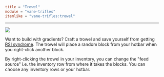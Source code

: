 ```toml
title = "Trowel"
module = "vane-trifles"
itemlike = "vane-trifles:trowel"
```
---
![](assets/gifs/trowel.gif)

Want to build with gradients? Craft a trowel and save yourself from getting [RSI syndrome](https://en.wikipedia.org/wiki/Repetitive_strain_injury).
The trowel will place a random block from your hotbar when you right-click another block.

By right-clicking the trowel in your inventory, you can change the "feed source" i.e. the inventory row
from where it takes the blocks. You can choose any inventory rows or your hotbar.
